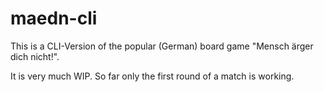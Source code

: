 # maedn-cli

This is a CLI-Version of the popular (German) board game "Mensch ärger dich nicht!".

It is very much WIP. So far only the first round of a match is working.
